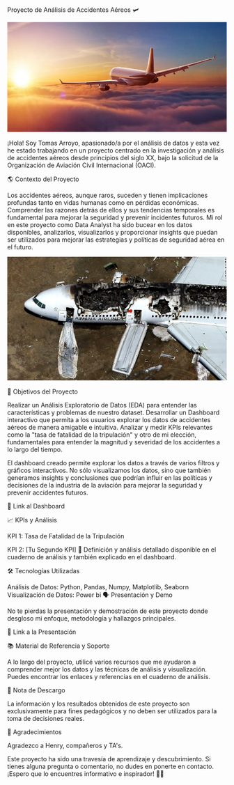 Proyecto de Análisis de Accidentes Aéreos 🛩️

![avion](avion.jpg)

¡Hola! Soy Tomas Arroyo, apasionado/a por el análisis de datos y esta vez he estado trabajando en un proyecto centrado en la investigación y análisis de accidentes aéreos desde principios del siglo XX, bajo la solicitud de la Organización de Aviación Civil Internacional (OACI).

🌎 Contexto del Proyecto

Los accidentes aéreos, aunque raros, suceden y tienen implicaciones profundas tanto en vidas humanas como en pérdidas económicas. Comprender las razones detrás de ellos y sus tendencias temporales es fundamental para mejorar la seguridad y prevenir incidentes futuros. Mi rol en este proyecto como Data Analyst ha sido bucear en los datos disponibles, analizarlos, visualizarlos y proporcionar insights que puedan ser utilizados para mejorar las estrategias y políticas de seguridad aérea en el futuro.

![accidentes](accidentes-aviones-comerciales-mas-mortiferos-de-la-historia14.jpg)

🧐 Objetivos del Proyecto

Realizar un Análisis Exploratorio de Datos (EDA) para entender las características y problemas de nuestro dataset.
Desarrollar un Dashboard interactivo que permita a los usuarios explorar los datos de accidentes aéreos de manera amigable e intuitiva.
Analizar y medir KPIs relevantes como la "tasa de fatalidad de la tripulación" y otro de mi elección, fundamentales para entender la magnitud y severidad de los accidentes a lo largo del tiempo.



El dashboard creado permite explorar los datos a través de varios filtros y gráficos interactivos. No sólo visualizamos los datos, sino que también generamos insights y conclusiones que podrían influir en las políticas y decisiones de la industria de la aviación para mejorar la seguridad y prevenir accidentes futuros.

🔗 Link al Dashboard

📈 KPIs y Análisis

KPI 1: Tasa de Fatalidad de la Tripulación


KPI 2: [Tu Segundo KPI]
📝 Definición y análisis detallado disponible en el cuaderno de análisis y también explicado en el dashboard.

🛠️ Tecnologías Utilizadas

Análisis de Datos: Python, Pandas, Numpy, Matplotlib, Seaborn
Visualización de Datos: Power bi
🗣️ Presentación y Demo

No te pierdas la presentación y demostración de este proyecto donde desgloso mi enfoque, metodología y hallazgos principales.

🔗 Link a la Presentación

📚 Material de Referencia y Soporte

A lo largo del proyecto, utilicé varios recursos que me ayudaron a comprender mejor los datos y las técnicas de análisis y visualización. Puedes encontrar los enlaces y referencias en el cuaderno de análisis.

📝 Nota de Descargo

La información y los resultados obtenidos de este proyecto son exclusivamente para fines pedagógicos y no deben ser utilizados para la toma de decisiones reales.

🤝 Agradecimientos

Agradezco a Henry, compañeros y TA's.

Este proyecto ha sido una travesía de aprendizaje y descubrimiento. Si tienes alguna pregunta o comentario, no dudes en ponerte en contacto. ¡Espero que lo encuentres informativo e inspirador! 🚁🌟